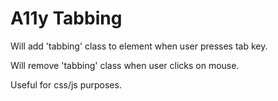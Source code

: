 # A11y Tabbing

Will add 'tabbing' class to <body> element when user presses tab key.

Will remove 'tabbing' class when user clicks on mouse.

Useful for css/js purposes.
